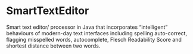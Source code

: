 # SmartTextEditor
Smart text editor/ processor in Java that incorporates “intelligent” behaviours of modern-day text interfaces including spelling auto-correct, flagging misspelled words, autocomplete, Flesch Readability Score and shortest distance between two words.
